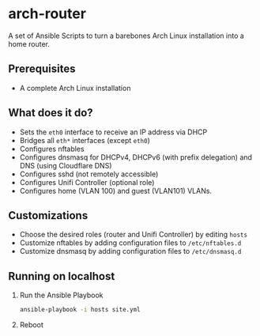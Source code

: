 # arch-router
A set of Ansible Scripts to turn a barebones Arch Linux installation into a home router.

## Prerequisites
- A complete Arch Linux installation

## What does it do?
- Sets the `eth0` interface to receive an IP address via DHCP
- Bridges all `eth*` interfaces (except `eth0`)
- Configures nftables
- Configures dnsmasq for DHCPv4, DHCPv6 (with prefix delegation) and DNS (using Cloudflare DNS)
- Configures sshd (not remotely accessible)
- Configures Unifi Controller (optional role)
- Configures home (VLAN 100) and guest (VLAN101) VLANs.

## Customizations
- Choose the desired roles (router and Unifi Controller) by editing `hosts`
- Customize nftables by adding configuration files to `/etc/nftables.d`
- Customize dnsmasq by adding configuration files to `/etc/dnsmasq.d`

## Running on localhost
1. Run the Ansible Playbook
   ```bash
   ansible-playbook -i hosts site.yml
   ```
2. Reboot
